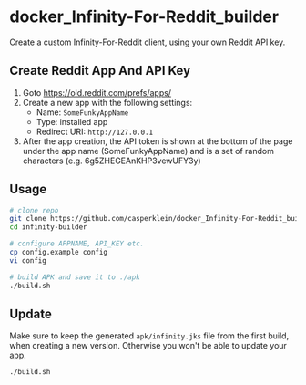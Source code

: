 # docker_Infinity-For-Reddit_builder

Create a custom Infinity-For-Reddit client, using your own Reddit API key.

## Create Reddit App And API Key

1. Goto <https://old.reddit.com/prefs/apps/>
2. Create a new app with the following settings:
   * Name: `SomeFunkyAppName`
   * Type: installed app
   * Redirect URI: `http://127.0.0.1`
3. After the app creation, the API token is shown at the bottom of the page under the app name (SomeFunkyAppName) and is a set of random characters (e.g. 6g5ZHEGEAnKHP3vewUFY3y)

## Usage

```bash
# clone repo
git clone https://github.com/casperklein/docker_Infinity-For-Reddit_builder infinity-builder
cd infinity-builder

# configure APPNAME, API_KEY etc.
cp config.example config
vi config

# build APK and save it to ./apk
./build.sh
```

## Update

Make sure to keep the generated `apk/infinity.jks` file from the first build, when creating a new version. Otherwise you won't be able to update your app.

```bash
./build.sh
```
